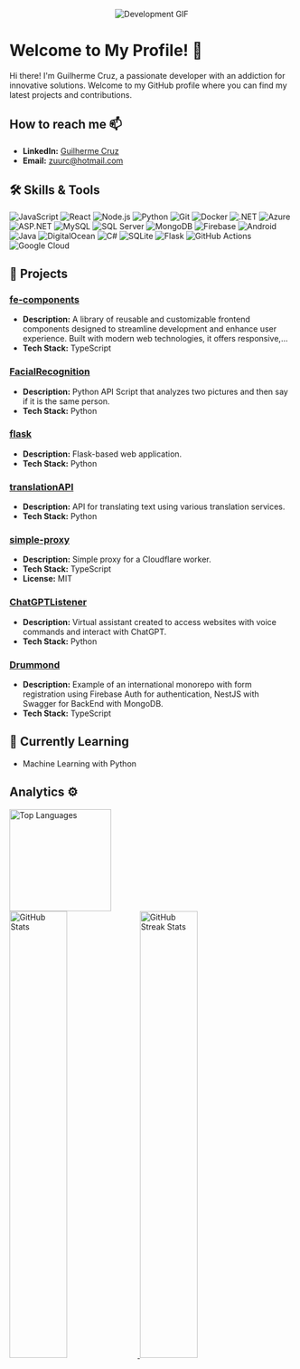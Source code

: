<p align="center">
  <img src="https://trello-attachments.s3.amazonaws.com/5d7e8031eaec3e42c24aade0/5f0a309642c1865c609c1cac/90786249d0f501a332057f8db5f01ac3/bc9853a836254c4e926b405fa665ba19.gif" alt="Development GIF">
</p>

# Welcome to My Profile! 👋

Hi there! I'm Guilherme Cruz, a passionate developer with an addiction for innovative solutions. Welcome to my GitHub profile where you can find my latest projects and contributions.

## How to reach me 📫

- **LinkedIn:** [Guilherme Cruz](https://www.linkedin.com/in/guilherme-cruz-a6146a72/)
- **Email:** [zuurc@hotmail.com](mailto:zuurc@hotmail.com)

## 🛠️ Skills & Tools

![JavaScript](https://img.shields.io/badge/-JavaScript-333333?style=flat&logo=javascript)
![React](https://img.shields.io/badge/-React-333333?style=flat&logo=react)
![Node.js](https://img.shields.io/badge/-Node.js-333333?style=flat&logo=node.js)
![Python](https://img.shields.io/badge/-Python-333333?style=flat&logo=python)
![Git](https://img.shields.io/badge/-Git-333333?style=flat&logo=git)
![Docker](https://img.shields.io/badge/-Docker-333333?style=flat&logo=docker)
![.NET](https://img.shields.io/badge/-.NET-333333?style=flat&logo=dotnet)
![Azure](https://img.shields.io/badge/-Azure-333333?style=flat&logo=microsoft-azure)
![ASP.NET](https://img.shields.io/badge/-ASP.NET-333333?style=flat&logo=dotnet)
![MySQL](https://img.shields.io/badge/-MySQL-333333?style=flat&logo=mysql)
![SQL Server](https://img.shields.io/badge/-SQL%20Server-333333?style=flat&logo=microsoft-sql-server)
![MongoDB](https://img.shields.io/badge/-MongoDB-333333?style=flat&logo=mongodb)
![Firebase](https://img.shields.io/badge/-Firebase-333333?style=flat&logo=firebase)
![Android](https://img.shields.io/badge/-Android-333333?style=flat&logo=android)
![Java](https://img.shields.io/badge/-Java-333333?style=flat&logo=java)
![DigitalOcean](https://img.shields.io/badge/-DigitalOcean-333333?style=flat&logo=digitalocean)
![C#](https://img.shields.io/badge/-C%23-333333?style=flat&logo=c-sharp)
![SQLite](https://img.shields.io/badge/-SQLite-333333?style=flat&logo=sqlite)
![Flask](https://img.shields.io/badge/-Flask-333333?style=flat&logo=flask)
![GitHub Actions](https://img.shields.io/badge/-GitHub%20Actions-333333?style=flat&logo=github-actions)
![Google Cloud](https://img.shields.io/badge/-Google%20Cloud-333333?style=flat&logo=google-cloud)



## 🔭 Projects

### [fe-components](https://github.com/Guiziii/fe-components)
- **Description:** A library of reusable and customizable frontend components designed to streamline development and enhance user experience. Built with modern web technologies, it offers responsive,…
- **Tech Stack:** TypeScript

### [FacialRecognition](https://github.com/Guiziii/FacialRecognition)
- **Description:** Python API Script that analyzes two pictures and then say if it is the same person.
- **Tech Stack:** Python

### [flask](https://github.com/Guiziii/flask)
- **Description:** Flask-based web application.
- **Tech Stack:** Python

### [translationAPI](https://github.com/Guiziii/translationAPI)
- **Description:** API for translating text using various translation services.
- **Tech Stack:** Python

### [simple-proxy](https://github.com/Guiziii/simple-proxy)
- **Description:** Simple proxy for a Cloudflare worker.
- **Tech Stack:** TypeScript
- **License:** MIT

### [ChatGPTListener](https://github.com/Guiziii/ChatGPTListener)
- **Description:** Virtual assistant created to access websites with voice commands and interact with ChatGPT.
- **Tech Stack:** Python

### [Drummond](https://github.com/Guiziii/Drummond)
- **Description:** Example of an international monorepo with form registration using Firebase Auth for authentication, NestJS with Swagger for BackEnd with MongoDB.
- **Tech Stack:** TypeScript

## 🌱 Currently Learning

- Machine Learning with Python

## Analytics ⚙️

<p align="left">
  <a href="https://github.com/Guiziii">
    <img height="180em" src="https://github-readme-stats-eight-theta.vercel.app/api/top-langs/?username=Guiziii&layout=compact&langs_count=8&theme=radical" alt="Top Languages">
    <br/>
    <img width="45%" src="https://github-readme-stats-git-masterrstaa-rickstaa.vercel.app/api?username=Guiziii&show_icons=true&locale=en&theme=radical" alt="GitHub Stats" />
    <img width="45%" src="https://github-readme-streak-stats.herokuapp.com/?user=Guiziii&theme=radical" alt="GitHub Streak Stats" />
  </a>
</p>


